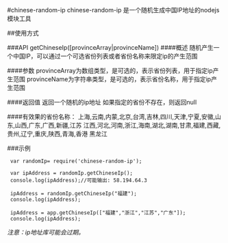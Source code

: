 ﻿#chinese-random-ip
chinese-random-ip 是一个随机生成中国IP地址的nodejs模块工具

##使用方式

###API
getChineseIp([provinceArray|provinceName])
####概述
	随机产生一个中国IP，可以通过一个可选省份列表或者省份名称来限定ip的产生范围

####参数
	provinceArray为数组类型，是可选的，表示省份列表，用于指定ip产生范围
	provinceName为字符串类型，是可选的，表示省份名称，用于指定ip产生范围

####返回值
	返回一个随机的ip地址
	如果指定的省份不存在，则返回null

####有效果的省份名称：
上海,云南,内蒙,北京,台湾,吉林,四川,天津,宁夏,安徽,山东,山西,广东,广西,新疆,江苏
江西,河北,河南,浙江,海南,湖北,湖南,甘肃,福建,西藏,贵州,辽宁,重庆,陕西,青海,香港
黑龙江

###示例

```
 var randomIp= require('chinese-random-ip');

 var ipAddress = randomIp.getChineseIp();
 console.log(ipAddress);//可能输出: 58.194.64.3

 ipAddress = randomIp.getChineseIp("福建");
 console.log(ipAddress);

 ipAddress = app.getChineseIp(["福建","浙江","江苏","广东"]);
 console.log(ipAddress);

```
*注意：ip地址库可能会过期。*



